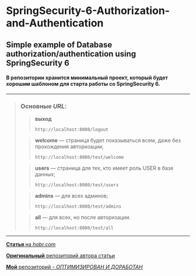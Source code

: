 # SpringSecurity-6-Authorization-and-Authentication
## Simple example of Database authorization/authentication using SpringSecurity 6

#### В репозитории хранится минимальный проект, который будет хорошим шаблоном для старта работы со SpringSecurity 6.

---
> ### Основные *URL*:
> 
> > **выход**
> >
> > `http://localhost:8080/logout`
> 
> > **welcome** — страница будет показываться всем, даже без прохождения авторизации;
> >
> > `http://localhost:8080/test/welcome`
> 
> > **users** — страница для тех, кто имеет роль USER в базе данных;
> >
> > `http://localhost:8080/test/users`
> 
> > **admins** — для всех админов;
> >
> > `http://localhost:8080/test/admins`
> 
> > **all** — для всех, но после авторизации.
> >
> > `http://localhost:8080/test/all`

---

[**Статья** на _habr.com_](https://habr.com/ru/articles/798921/)

[**Оригинальный** репозиторий автора статьи](https://github.com/KirillKARLSON/SpringSecurity-6-Authorization-and-Authentication)

[**Мой** репозиторий - _ОПТИМИЗИРОВАН И ДОРАБОТАН_](https://github.com/yury-connect/ITM_task021_SpringSecurity_Task_3_1_2_test03.git)

